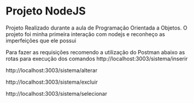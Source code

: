 #	Projeto NodeJS
Projeto Realizado durante a aula de Programação Orientada a Objetos.
O projeto foi minha primeira interação com nodejs e reconheço as imperfeições que ele possui

Para fazer as requisições recomendo a utilização do Postman
abaixo as rotas para execução dos comandos
http://localhost:3003/sistema/inserir

http://localhost:3003/sistema/alterar

http://localhost:3003/sistema/excluir

http://localhost:3003/sistema/selecionar
